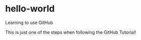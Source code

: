 # hello-world
Learning to use GitHub

This is just one of the steps when following the GitHub Tutorial!
